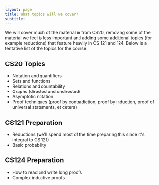 ```yaml
---
layout: page
title: What topics will we cover?
subtitle:
---
```


We will cover much of the material in from CS20, removing some of the material we feel is less important and adding some additional topics (for example reductions) that feature heavily in CS 121 and 124. Below is a tentative list of the topics for the course.

## CS20 Topics
- Notation and quantifiers
- Sets and functions
- Relations and countability
- Graphs (directed and undirected)
- Asymptotic notation
- Proof techniques (proof by contradiction, proof by induction, proof of universal statements, et cetera)

## CS121 Preparation
- Reductions (we'll spend most of the time preparing this since it's integral to CS 121)
- Basic probability

## CS124 Preparation
- How to read and write long proofs
- Complex inductive proofs
